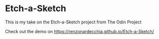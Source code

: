 # Etch-a-Sketch

This is my take on the Etch-a-Sketch project from The Odin Project

Check out the demo on https://renzonardecchia.github.io/Etch-a-Sketch/

